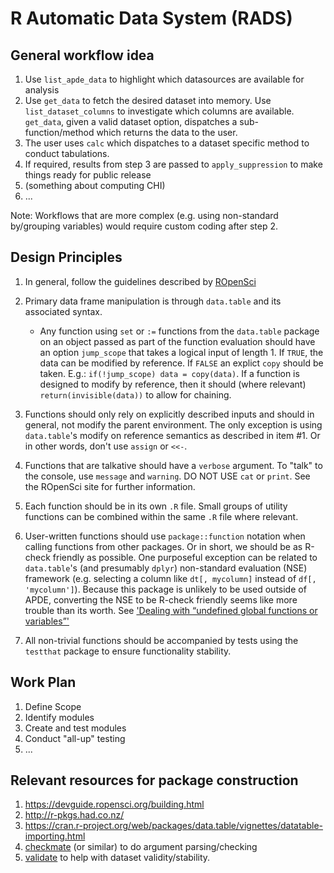 # R Automatic Data System (RADS)

## General workflow idea
1. Use `list_apde_data` to highlight which datasources are available for analysis
2. Use `get_data` to fetch the desired dataset into memory. Use `list_dataset_columns` to investigate which columns are available. `get_data`, given a valid dataset option, dispatches a sub-function/method which returns the data to the user.
3. The user uses `calc` which dispatches to a dataset specific method to conduct tabulations.
4. If required, results from step 3 are passed to `apply_suppression` to make things ready for public release
5. (something about computing CHI)
6. ...

Note: Workflows that are more complex (e.g. using non-standard by/grouping variables) would require custom coding after step 2.

## Design Principles
1. In general, follow the guidelines described by [ROpenSci](https://devguide.ropensci.org/building.html)
2. Primary data frame manipulation is through `data.table` and its associated syntax.
    - Any function using `set` or `:=` functions from the `data.table` package on an object passed as part of the function
    evaluation should have an option `jump_scope` that takes a logical input of length 1. If `TRUE`, the data can be modified by
    reference. If `FALSE` an explict `copy` should be taken. E.g.: `if(!jump_scope) data = copy(data)`. If a function is designed
    to modify by reference, then it should (where relevant) `return(invisible(data))` to allow for chaining.

3. Functions should only rely on explicitly described inputs and should in general, not modify the parent environment. The only
exception is using `data.table`'s modify on reference semantics as described in item #1. Or in other words, don't use `assign` or `<<-`.

4. Functions that are talkative should have a `verbose` argument. To "talk" to the console, use `message` and `warning`. DO NOT USE `cat` or `print`. See the ROpenSci site for further information.

5. Each function should be in its own `.R` file. Small groups of utility functions can be combined within the same `.R` file where relevant.

6. User-written functions should use `package::function` notation when calling functions from other packages. Or in short, we should be as R-check friendly as possible. One purposeful exception can be related to `data.table`'s (and presumably `dplyr`) non-standard evaluation (NSE) framework (e.g. selecting a column like `dt[, mycolumn]` instead of `df[, 'mycolumn']`). Because this package is unlikely to be used outside of APDE, converting the NSE to be R-check friendly seems like more trouble than its worth. See ['Dealing with “undefined global functions or variables”'](https://cran.r-project.org/web/packages/data.table/vignettes/datatable-importing.html)

7. All non-trivial functions should be accompanied by tests using the `testthat` package to ensure functionality stability.

## Work Plan
1. Define Scope
2. Identify modules
3. Create and test modules
4. Conduct "all-up" testing
5. ...

## Relevant resources for package construction
1. https://devguide.ropensci.org/building.html
2. http://r-pkgs.had.co.nz/
3. https://cran.r-project.org/web/packages/data.table/vignettes/datatable-importing.html
4. [checkmate](https://cran.r-project.org/web/packages/checkmate/checkmate.pdf) (or similar) to do argument parsing/checking
5. [validate](https://cran.r-project.org/web/packages/validate/vignettes/introduction.html) to help with dataset validity/stability.
